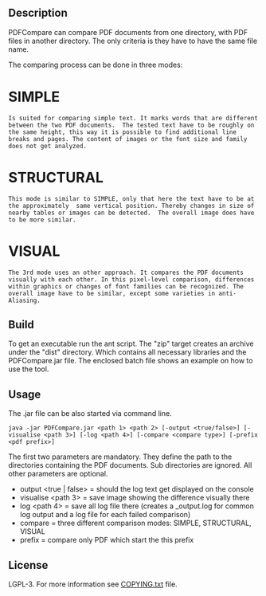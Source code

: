 ## Description
PDFCompare can compare PDF documents from one directory, with PDF files in another directory. The only criteria is they have to have the same file name.

The comparing process can be done in three modes:

# SIMPLE
	Is suited for comparing simple text. It marks words that are different between the two PDF documents.  The tested text have to be roughly on the same height, this way it is possible to find additional line breaks and pages. The content of images or the font size and family does not get analyzed. 

# STRUCTURAL
	This mode is similar to SIMPLE, only that here the text have to be at the approximately  same vertical position. Thereby changes in size of nearby tables or images can be detected.  The overall image does have to be more similar.

# VISUAL
	The 3rd mode uses an other approach. It compares the PDF documents visually with each other. In this pixel-level comparison, differences within graphics or changes of font families can be recognized. The overall image have to be similar, except some varieties in anti-Aliasing.


## Build

To get an executable run the ant script. The "zip" target creates an archive under the "dist" directory. Which contains all necessary libraries and the PDFCompare.jar file. The enclosed batch file shows an example on how to use the tool.

## Usage

The .jar file can be also started via command line.

	java -jar PDFCompare.jar <path 1> <path 2> [-output <true/false>] [-visualise <path 3>] [-log <path 4>] [-compare <compare type>] [-prefix <pdf prefix>]

The first two parameters are mandatory. They define the path to the directories containing the PDF documents. Sub directories are ignored. All other parameters are optional.

* output <true | false> = should the log text get displayed on the console
* visualise <path 3> = save image showing the difference visually there
* log <path 4> = save all log file there (creates a _output.log for common log output and a log file for each failed comparison)
* compare <compare type> = three different comparison modes: SIMPLE, STRUCTURAL, VISUAL
* prefix = compare only PDF which start the this prefix

## License

LGPL-3. For more information see [COPYING.txt](https://github.com/ESCRIBA/lenient-pdf-compare/blob/master/COPYING) file.

